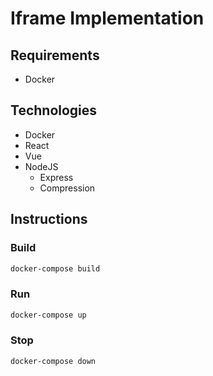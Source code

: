 # Iframe Implementation

## Requirements

* Docker

## Technologies

* Docker
* React
* Vue
* NodeJS
  * Express
  * Compression

## Instructions

### Build

```bash
docker-compose build
```

### Run
```bash
docker-compose up
```

### Stop
``` bash
docker-compose down
```
